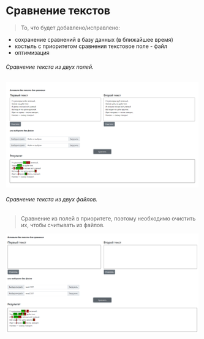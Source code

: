 # Сравнение текстов

> То, что будет добавлено/исправлено:
- сохранение сравнений в базу данных (в ближайшее время)
- костыль с приоритетом сравнения текстовое поле - файл
- оптимизация

###### Сравнение текста из двух полей.
![](src/images/text-fields.png)

###### Сравнение текста из двух файлов.
> Сравнение из полей в приоритете, поэтому необходимо очистить их, чтобы считывать из файлов.

![](src/images/files.png)

